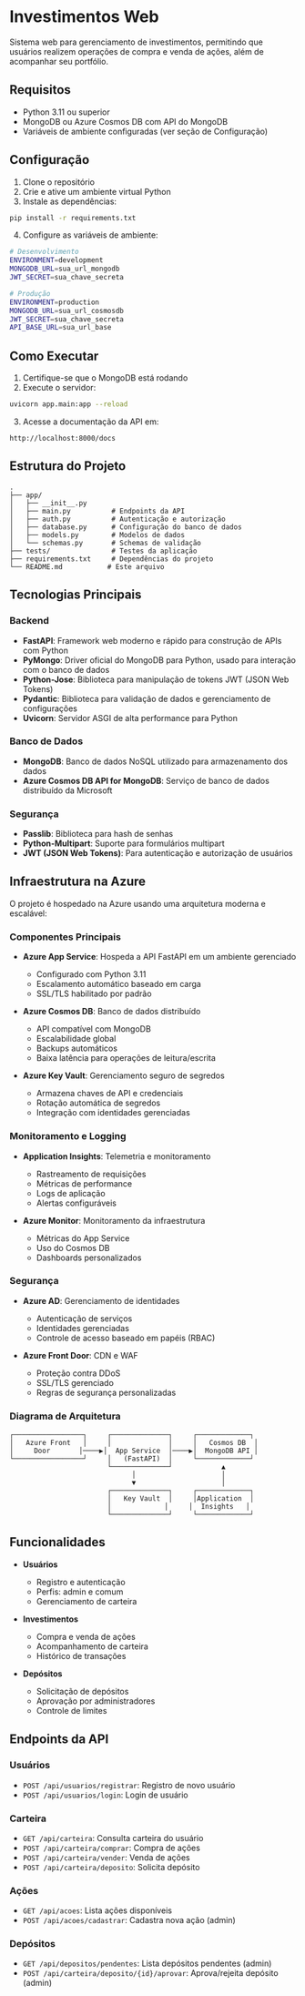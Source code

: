 # Investimentos Web

Sistema web para gerenciamento de investimentos, permitindo que usuários realizem operações de compra e venda de ações, além de acompanhar seu portfólio.

## Requisitos

- Python 3.11 ou superior
- MongoDB ou Azure Cosmos DB com API do MongoDB
- Variáveis de ambiente configuradas (ver seção de Configuração)

## Configuração

1. Clone o repositório
2. Crie e ative um ambiente virtual Python
3. Instale as dependências:
```bash
pip install -r requirements.txt
```

4. Configure as variáveis de ambiente:
```bash
# Desenvolvimento
ENVIRONMENT=development
MONGODB_URL=sua_url_mongodb
JWT_SECRET=sua_chave_secreta

# Produção
ENVIRONMENT=production
MONGODB_URL=sua_url_cosmosdb
JWT_SECRET=sua_chave_secreta
API_BASE_URL=sua_url_base
```

## Como Executar

1. Certifique-se que o MongoDB está rodando
2. Execute o servidor:
```bash
uvicorn app.main:app --reload
```

3. Acesse a documentação da API em:
```
http://localhost:8000/docs
```

## Estrutura do Projeto

```
.
├── app/
│   ├── __init__.py
│   ├── main.py          # Endpoints da API
│   ├── auth.py          # Autenticação e autorização
│   ├── database.py      # Configuração do banco de dados
│   ├── models.py        # Modelos de dados
│   └── schemas.py       # Schemas de validação
├── tests/               # Testes da aplicação
├── requirements.txt     # Dependências do projeto
└── README.md           # Este arquivo
```

## Tecnologias Principais

### Backend
- **FastAPI**: Framework web moderno e rápido para construção de APIs com Python
- **PyMongo**: Driver oficial do MongoDB para Python, usado para interação com o banco de dados
- **Python-Jose**: Biblioteca para manipulação de tokens JWT (JSON Web Tokens)
- **Pydantic**: Biblioteca para validação de dados e gerenciamento de configurações
- **Uvicorn**: Servidor ASGI de alta performance para Python

### Banco de Dados
- **MongoDB**: Banco de dados NoSQL utilizado para armazenamento dos dados
- **Azure Cosmos DB API for MongoDB**: Serviço de banco de dados distribuído da Microsoft

### Segurança
- **Passlib**: Biblioteca para hash de senhas
- **Python-Multipart**: Suporte para formulários multipart
- **JWT (JSON Web Tokens)**: Para autenticação e autorização de usuários

## Infraestrutura na Azure

O projeto é hospedado na Azure usando uma arquitetura moderna e escalável:

### Componentes Principais

- **Azure App Service**: Hospeda a API FastAPI em um ambiente gerenciado
  - Configurado com Python 3.11
  - Escalamento automático baseado em carga
  - SSL/TLS habilitado por padrão

- **Azure Cosmos DB**: Banco de dados distribuído
  - API compatível com MongoDB
  - Escalabilidade global
  - Backups automáticos
  - Baixa latência para operações de leitura/escrita

- **Azure Key Vault**: Gerenciamento seguro de segredos
  - Armazena chaves de API e credenciais
  - Rotação automática de segredos
  - Integração com identidades gerenciadas

### Monitoramento e Logging

- **Application Insights**: Telemetria e monitoramento
  - Rastreamento de requisições
  - Métricas de performance
  - Logs de aplicação
  - Alertas configuráveis

- **Azure Monitor**: Monitoramento da infraestrutura
  - Métricas do App Service
  - Uso do Cosmos DB
  - Dashboards personalizados

### Segurança

- **Azure AD**: Gerenciamento de identidades
  - Autenticação de serviços
  - Identidades gerenciadas
  - Controle de acesso baseado em papéis (RBAC)

- **Azure Front Door**: CDN e WAF
  - Proteção contra DDoS
  - SSL/TLS gerenciado
  - Regras de segurança personalizadas

### Diagrama de Arquitetura

```
┌─────────────────┐     ┌──────────────┐     ┌─────────────┐
│   Azure Front   │     │              │     │   Cosmos DB  │
│     Door       │────▶│  App Service  │────▶│  MongoDB API │
└─────────────────┘     │   (FastAPI)  │     └─────────────┘
                        └──────────────┘            ▲
                              │                     │
                              ▼                     │
                        ┌──────────────┐     ┌─────────────┐
                        │   Key Vault  │     │Application  │
                        │             │     │  Insights   │
                        └──────────────┘     └─────────────┘
```

## Funcionalidades

- **Usuários**
  - Registro e autenticação
  - Perfis: admin e comum
  - Gerenciamento de carteira

- **Investimentos**
  - Compra e venda de ações
  - Acompanhamento de carteira
  - Histórico de transações

- **Depósitos**
  - Solicitação de depósitos
  - Aprovação por administradores
  - Controle de limites

## Endpoints da API

### Usuários
- `POST /api/usuarios/registrar`: Registro de novo usuário
- `POST /api/usuarios/login`: Login de usuário

### Carteira
- `GET /api/carteira`: Consulta carteira do usuário
- `POST /api/carteira/comprar`: Compra de ações
- `POST /api/carteira/vender`: Venda de ações
- `POST /api/carteira/deposito`: Solicita depósito

### Ações
- `GET /api/acoes`: Lista ações disponíveis
- `POST /api/acoes/cadastrar`: Cadastra nova ação (admin)

### Depósitos
- `GET /api/depositos/pendentes`: Lista depósitos pendentes (admin)
- `POST /api/carteira/deposito/{id}/aprovar`: Aprova/rejeita depósito (admin)

